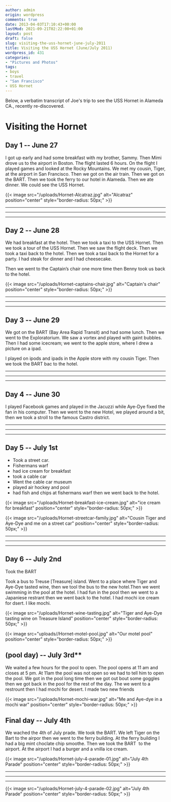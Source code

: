 ```yaml
---
author: admin
origin: wordpress
comments: true
date: 2013-04-03T17:10:43+00:00
lastMod: 2021-09-21T02:22:00+01:00
layout: post
draft: false
slug: visiting-the-uss-hornet-june-july-2011
title: Visiting the USS Hornet (June/July 2011)
wordpress_id: 431
categories:
- "Pictures and Photos"
tags:
- boys
- travel
- "San Francisco"
- USS Hornet
---
```


Below, a verbatim transcript of Joe's trip to see the USS Hornet in Alameda CA., recently re-discovered.

# Visiting the Hornet

## Day 1 -- June 27

I got up early and had some breakfast with my brother, Sammy. Then Mimi drove us to the airport in Boston.
The flight lasted 6 hours. On the flight I played games and looked at the Rocky Mountains.
We met my cousin, Tiger, at the airport in San Francisco. Then we got on the air train. Then we got on the BART. Then we took the ferry to our hotel in Alameda. Then we ate dinner. We could see the USS Hornet.

{{< image src="/uploads/Hornet-Alcatraz.jpg" alt="Alcatraz" position="center" style="border-radius: 50px;" >}}

-----
-----
-----


## Day 2 -- June 28

We had breakfast at the hotel. Then we took a taxi to the USS Hornet. Then we took a tour of the USS Hornet. Then we saw the flight deck. Then we took a taxi back to the hotel. Then we took a taxi back to the Hornet for a party. I had steak for dinner and I had cheesecake.

Then we went to the Captain’s chair one more time then Benny took us back to the hotel.

{{< image src="/uploads/Hornet-captains-chair.jpg" alt="Captain's chair" position="center" style="border-radius: 50px;" >}}


-----
-----
-----


## Day 3 -- June 29

We got on the BART (Bay Area Rapid Transit) and had some lunch. Then we went to the Exploratorium. We saw a vortex and played with gaint bubbles. Then I had some icecream; we went to the apple store, where I drew a picture on a ipad.

I played on ipods and ipads in the Apple store with my cousin Tiger.
Then we took the BART bac to the hotel.


-----
-----
-----


## Day 4 -- June 30
I played Facebook games and played in the Jacuzzi while Aye-Dye fixed the fan in his computer.
Then we went to the new Hotel, we played around a bit, then we took a stroll to the famous Castro district.


-----
-----
-----


## Day 5 -- July 1st

- Took a street car.
- Fishermans warf
- had ice cream for breakfast
- took a cable car
- Went the cable car museum
- played air hockey and pool
- had fish and chips at fishermans warf then we went back to the hotel.

{{< image src="/uploads/Hornet-breakfast-ice-cream.jpg" alt="ice cream for breakfast" position="center" style="border-radius: 50px;" >}}


{{< image src="/uploads/Hornet-streetcar-family.jpg" alt="Cousin Tiger and Aye-Dye and me on a street car" position="center" style="border-radius: 50px;" >}}

-----
-----
-----

## Day 6 -- July 2nd
Took the BART

Took a bus to Treuse [Treasure] island. Went to a place where Tiger and Aye-Dye tasted wine, then we tool the bus to the new hotel.Then we went swimming in the pool at the hotel. I had fun in the pool then we went to a Japaniese restrant then we went back to the hotel.
I had mochi ice cream for dsert. I like mochi.

{{< image src="/uploads/Hornet-wine-tasting.jpg" alt="Tiger and Aye-Dye tasting wine on Treasure Island" position="center" style="border-radius: 50px;" >}}


{{< image src="uploads//Hornet-motel-pool.jpg" alt="Our motel pool" position="center" style="border-radius: 50px;" >}}


## (pool day) -- July 3rd**
We waited a few hours for the pool to open. The pool opens at 11 am and closes at 5 pm.
At 11am the pool was not open so we had to tell him to open the pool. We got in the pool long time then we got out bout some goggles then we got back in the pool for the rest of the day.
The we went to a restrount then I had mochi for desert.
I made two new friends

{{< image src="/uploads/Hornet-mochi-war.jpg" alt="Me and Aye-dye in a mochi war" position="center" style="border-radius: 50px;" >}}


## Final day -- July 4th
We wached the 4th of July prade. We took the BART. We left Tiger on the Bart to the airpor then we went to the ferry building. At the ferry building I had a big mint choclate chip smoothe. Then we took the BART  to the airport. At the airport I had a burger and a vnilla ice cream.

{{< image src="/uploads/Hornet-july-4-parade-01.jpg" alt="July 4th Parade" position="center" style="border-radius: 50px;" >}}

-----
-----
-----

{{< image src="/uploads/Hornet-july-4-parade-02.jpg" alt="July 4th Parade" position="center" style="border-radius: 50px;" >}}
